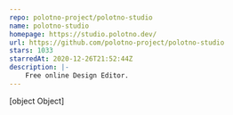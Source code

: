```yaml
---
repo: polotno-project/polotno-studio
name: polotno-studio
homepage: https://studio.polotno.dev/
url: https://github.com/polotno-project/polotno-studio
stars: 1033
starredAt: 2020-12-26T21:52:44Z
description: |-
    Free online Design Editor.
---
```


[object Object]
